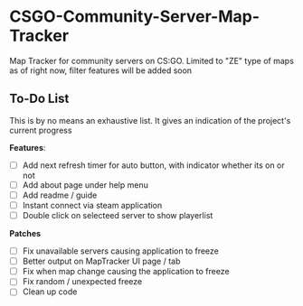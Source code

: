 # CSGO-Community-Server-Map-Tracker
Map Tracker for community servers on CS:GO.
Limited to "ZE" type of maps as of right now, filter features will be added soon


## To-Do List
This is by no means an exhaustive list. It gives an indication of the project's current progress


**Features**:
- [ ] Add next refresh timer for auto button, with indicator whether its on or not
- [ ] Add about page under help menu
- [ ] Add readme / guide
- [ ] Instant connect via steam application
- [ ] Double click on selecteed server to show playerlist

**Patches**
- [ ] Fix unavailable servers causing application to freeze
- [ ] Better output on MapTracker UI page / tab
- [ ] Fix when map change causing the application to freeze
- [ ] Fix random / unexpected freeze
- [ ] Clean up code
